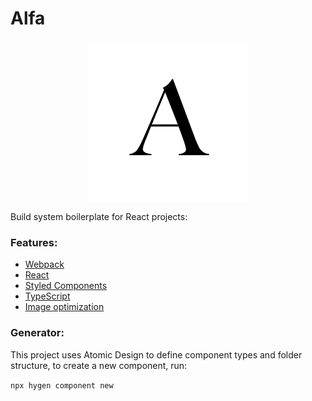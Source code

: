 # Alfa

<p align="center">
    <img src="https://raw.githubusercontent.com/giuliandrimba/alfa/master/public/logo.png" alt="Alfa" />
</p>


Build system boilerplate for React projects:

### __Features:__

* [Webpack](https://webpack.js.org/)
* [React](https://reactjs.org/)
* [Styled Components](https://styled-components.com/)
* [TypeScript](https://www.typescriptlang.org/)
* [Image optimization](https://github.com/Klathmon/imagemin-webpack-plugin)


### __Generator:__

This project uses Atomic Design to define component types and folder structure, to create a new component, run:

`npx hygen component new`
